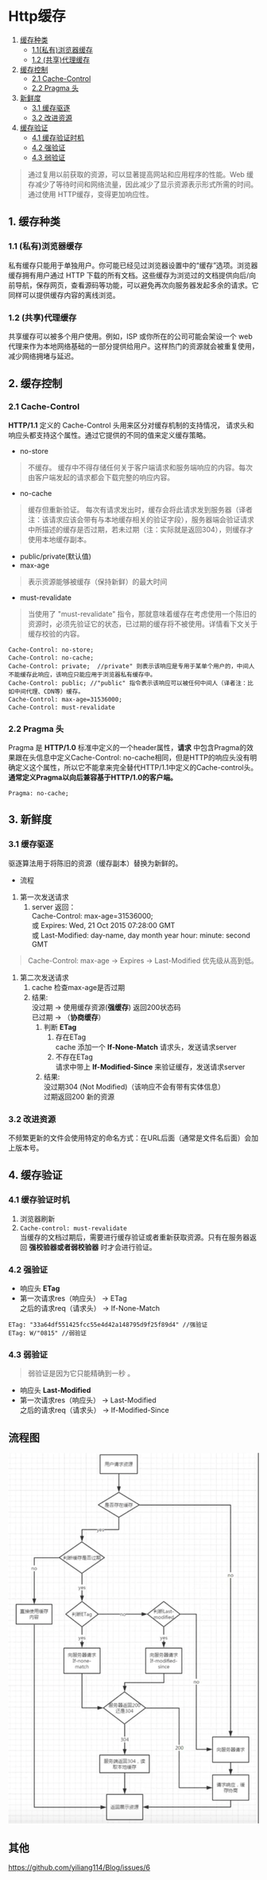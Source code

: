 # Http缓存
1. [缓存种类](https://github.com/pangbooo/note/blob/master/Brower/Performance/Http%E7%BC%93%E5%AD%98.md#1-%E7%BC%93%E5%AD%98%E7%A7%8D%E7%B1%BB)
    * [1.1(私有)浏览器缓存](https://github.com/pangbooo/note/blob/master/Brower/Performance/Http%E7%BC%93%E5%AD%98.md#12-%E5%85%B1%E4%BA%AB%E4%BB%A3%E7%90%86%E7%BC%93%E5%AD%98)
    * [1.2 (共享)代理缓存](https://github.com/pangbooo/note/blob/master/Brower/Performance/Http%E7%BC%93%E5%AD%98.md#12-%E5%85%B1%E4%BA%AB%E4%BB%A3%E7%90%86%E7%BC%93%E5%AD%98)
2. [缓存控制](https://github.com/pangbooo/note/blob/master/Brower/Performance/Http%E7%BC%93%E5%AD%98.md#2-%E7%BC%93%E5%AD%98%E6%8E%A7%E5%88%B6)
    * [2.1 Cache-Control](https://github.com/pangbooo/note/blob/master/Brower/Performance/Http%E7%BC%93%E5%AD%98.md#21-cache-control)
    * [2.2 Pragma 头](https://github.com/pangbooo/note/blob/master/Brower/Performance/Http%E7%BC%93%E5%AD%98.md#22-pragma-%E5%A4%B4)
3. [新鲜度](https://github.com/pangbooo/note/blob/master/Brower/Performance/Http%E7%BC%93%E5%AD%98.md#3-%E6%96%B0%E9%B2%9C%E5%BA%A6)
    * [3.1 缓存驱逐](https://github.com/pangbooo/note/blob/master/Brower/Performance/Http%E7%BC%93%E5%AD%98.md#31-%E7%BC%93%E5%AD%98%E9%A9%B1%E9%80%90)
    * [3.2 改进资源](https://github.com/pangbooo/note/blob/master/Brower/Performance/Http%E7%BC%93%E5%AD%98.md#32-%E6%94%B9%E8%BF%9B%E8%B5%84%E6%BA%90)
4. [缓存验证](https://github.com/pangbooo/note/blob/master/Brower/Performance/Http%E7%BC%93%E5%AD%98.md#4-%E7%BC%93%E5%AD%98%E9%AA%8C%E8%AF%81)
    * [4.1 缓存验证时机](https://github.com/pangbooo/note/blob/master/Brower/Performance/Http%E7%BC%93%E5%AD%98.md#41-%E7%BC%93%E5%AD%98%E9%AA%8C%E8%AF%81%E6%97%B6%E6%9C%BA)
    * [4.2 强验证](https://github.com/pangbooo/note/blob/master/Brower/Performance/Http%E7%BC%93%E5%AD%98.md#42-%E5%BC%BA%E9%AA%8C%E8%AF%81)
    * [4.3 弱验证](https://github.com/pangbooo/note/blob/master/Brower/Performance/Http%E7%BC%93%E5%AD%98.md#43-%E5%BC%B1%E9%AA%8C%E8%AF%81)

> 通过复用以前获取的资源，可以显著提高网站和应用程序的性能。Web 缓存减少了等待时间和网络流量，因此减少了显示资源表示形式所需的时间。通过使用 HTTP缓存，变得更加响应性。

## 1. 缓存种类
### 1.1 (私有)浏览器缓存
私有缓存只能用于单独用户。你可能已经见过浏览器设置中的“缓存”选项。浏览器缓存拥有用户通过 HTTP 下载的所有文档。这些缓存为浏览过的文档提供向后/向前导航，保存网页，查看源码等功能，可以避免再次向服务器发起多余的请求。它同样可以提供缓存内容的离线浏览。
### 1.2 (共享)代理缓存
共享缓存可以被多个用户使用。例如，ISP 或你所在的公司可能会架设一个 web 代理来作为本地网络基础的一部分提供给用户。这样热门的资源就会被重复使用，减少网络拥堵与延迟。

## 2. 缓存控制
### 2.1 Cache-Control
__HTTP/1.1__ 定义的 Cache-Control 头用来区分对缓存机制的支持情况， 请求头和响应头都支持这个属性。通过它提供的不同的值来定义缓存策略。

* no-store
> 不缓存。
缓存中不得存储任何关于客户端请求和服务端响应的内容。每次由客户端发起的请求都会下载完整的响应内容。

* no-cache
> 缓存但重新验证。
每次有请求发出时，缓存会将此请求发到服务器（译者注：该请求应该会带有与本地缓存相关的验证字段），服务器端会验证请求中所描述的缓存是否过期，若未过期（注：实际就是返回304），则缓存才使用本地缓存副本。


* public/private(默认值)  
* max-age
> 表示资源能够被缓存（保持新鲜）的最大时间
* must-revalidate
> 当使用了 "must-revalidate" 指令，那就意味着缓存在考虑使用一个陈旧的资源时，必须先验证它的状态，已过期的缓存将不被使用。详情看下文关于缓存校验的内容。
```
Cache-Control: no-store; 
Cache-Control: no-cache; 
Cache-Control: private;  //private" 则表示该响应是专用于某单个用户的，中间人不能缓存此响应，该响应只能应用于浏览器私有缓存中。
Cache-Control: public; //"public" 指令表示该响应可以被任何中间人（译者注：比如中间代理、CDN等）缓存。
Cache-Control: max-age=31536000; 
Cache-Control: must-revalidate
```

### 2.2 Pragma 头
Pragma 是 __HTTP/1.0__ 标准中定义的一个header属性，__请求__ 中包含Pragma的效果跟在头信息中定义Cache-Control: no-cache相同，但是HTTP的响应头没有明确定义这个属性，所以它不能拿来完全替代HTTP/1.1中定义的Cache-control头。 __通常定义Pragma以向后兼容基于HTTP/1.0的客户端。__
```
Pragma: no-cache;
```

## 3. 新鲜度
### 3.1 缓存驱逐
驱逐算法用于将陈旧的资源（缓存副本）替换为新鲜的。

* 流程
1. 第一次发送请求
    1. server 返回：</br>
    Cache-Control: max-age=31536000; </br>
    或 Expires: Wed, 21 Oct 2015 07:28:00 GMT </br>
    或 Last-Modified: day-name, day month year hour: minute: second GMT </br>
> Cache-Control: max-age -> Expires -> Last-Modified 优先级从高到低。

1. 第二次发送请求
    1. cache 检查max-age是否过期
    2. 结果: </br>
       没过期 -> 使用缓存资源(__强缓存__) 返回200状态码</br> 
       已过期 -> （__协商缓存__）
        1. 判断 __ETag__
            1) 存在ETag</br> 
            cache 添加一个 __If-None-Match__ 请求头，发送请求server
            2) 不存在ETag</br> 
            请求中带上 __If-Modified-Since__  来验证缓存，发送请求server
        2. 结果: </br>
            没过期304 (Not Modified)（该响应不会有带有实体信息）</br>
            过期返回200 新的资源
       

### 3.2 改进资源
不频繁更新的文件会使用特定的命名方式：在URL后面（通常是文件名后面）会加上版本号。

## 4. 缓存验证
### 4.1 缓存验证时机
1. 浏览器刷新
2. ```Cache-control: must-revalidate```<br/>
当缓存的文档过期后，需要进行缓存验证或者重新获取资源。只有在服务器返回 __强校验器或者弱校验器__ 时才会进行验证。

### 4.2 强验证
* 响应头 __ETag__
* 第一次请求res（响应头） -> ETag </br>
  之后的请求req（请求头） -> If-None-Match
```
ETag: "33a64df551425fcc55e4d42a148795d9f25f89d4" //强验证
ETag: W/"0815" //弱验证
```

### 4.3 弱验证
> 弱验证是因为它只能精确到一秒 。

* 响应头 __Last-Modified__
* 第一次请求res（响应头） -> Last-Modified </br>
  之后的请求req（请求头） -> If-Modified-Since

## 流程图
![流程图](https://github.com/pangbooo/note/blob/master/imgs/HttpCache.png)

## 其他
https://github.com/yiliang114/Blog/issues/6



